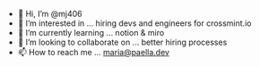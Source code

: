 - 👋 Hi, I’m @mj406
- 👀 I’m interested in ... hiring devs and engineers for crossmint.io
- 🌱 I’m currently learning ... notion & miro 
- 💞️ I’m looking to collaborate on ... better hiring processes 
- 📫 How to reach me ... maria@paella.dev

<!---
mj406/mj406 is a ✨ special ✨ repository because its `README.md` (this file) appears on your GitHub profile.
You can click the Preview link to take a look at your changes.
--->

